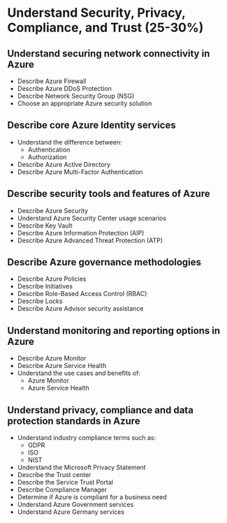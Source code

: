 # Understand Security, Privacy, Compliance, and Trust (25-30%)

## Understand securing network connectivity in Azure

* Describe Azure Firewall
* Describe Azure DDoS Protection
* Describe Network Security Group (NSG)
* Choose an appropriate Azure security solution

## Describe core Azure Identity services

* Understand the difference between:
    * Authentication
    * Authorization
* Describe Azure Active Directory
* Describe Azure Multi-Factor Authentication

## Describe security tools and features of Azure

* Describe Azure Security
* Understand Azure Security Center usage scenarios
* Describe Key Vault
* Describe Azure Information Protection (AIP)
* Describe Azure Advanced Threat Protection (ATP)

## Describe Azure governance methodologies

* Describe Azure Policies
* Describe Initiatives
* Describe Role-Based Access Control (RBAC)
* Describe Locks
* Describe Azure Advisor security assistance

## Understand monitoring and reporting options in Azure

* Describe Azure Monitor
* Describe Azure Service Health
* Understand the use cases and benefits of:
    * Azure Monitor
    * Azure Service Health

## Understand privacy, compliance and data protection standards in Azure

* Understand industry compliance terms such as:
    * GDPR
    * ISO
    * NIST
* Understand the Microsoft Privacy Statement
* Describe the Trust center
* Describe the Service Trust Portal
* Describe Compliance Manager
* Determine if Azure is compliant for a business need
* Understand Azure Government services
* Understand Azure Germany services